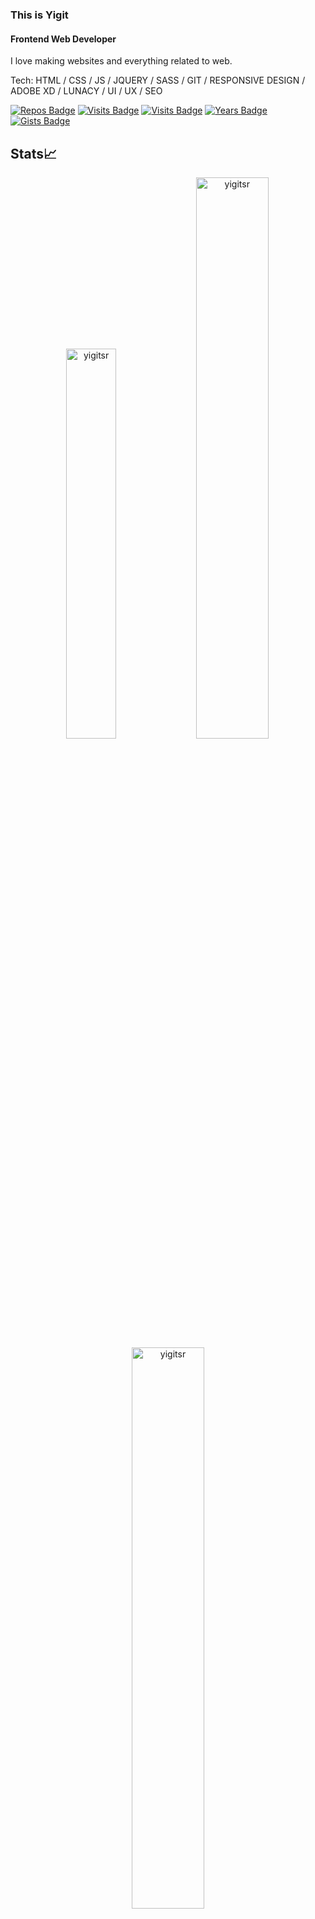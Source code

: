 ### This is Yigit
#### Frontend Web Developer
I love making websites and everything related to web.

Tech: HTML / CSS / JS / JQUERY / SASS / GIT / RESPONSIVE DESIGN / ADOBE XD / LUNACY / UI / UX / SEO  

[![Repos Badge](https://badges.pufler.dev/repos/yigitsr)](https://badges.pufler.dev)
[![Visits Badge](https://badges.pufler.dev/visits/yigitsr/git-badges)](https://badges.pufler.dev)
[![Visits Badge](https://badges.pufler.dev/visits/yigitsr/yigitsr?style=for-the-badge)](https://badges.pufler.dev)
[![Years Badge](https://badges.pufler.dev/years/yigitsr)](https://badges.pufler.dev)
[![Gists Badge](https://badges.pufler.dev/gists/yigitsr)](https://badges.pufler.dev)


## Stats📈
<p align="center">
<img width="40%" src="https://github-readme-stats.vercel.app/api/top-langs?username=yigitsr&show_icons=true&theme=dracula&title_color=ff8000&text_color=ffffff&bg_color=6a6a6a&locale=en&layout=compact&hide_border=true" alt="yigitsr" /> 
<img width="48%" src="https://github-readme-stats.vercel.app/api?username=yigitsr&show_icons=true&theme=dracula&title_color=ff8000&text_color=ffffff&bg_color=6a6a6a&locale=en&hide_border=true" alt="yigitsr" />
<img width="48%" src="https://github-readme-streak-stats.herokuapp.com/?user=yigitsr&theme=highcontrast&hide_border=true" alt="yigitsr" />
</p>



[<img src='https://cdn.jsdelivr.net/npm/simple-icons@3.0.1/icons/icloud.svg' alt='website' height='40'>](https://yigits.online)
